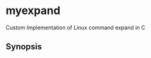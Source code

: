 # myexpand
Custom Implementation of Linux command expand in C

## Synopsis
~~~myexpand [-t tabstop] [-o outfile] [file...]~~~
